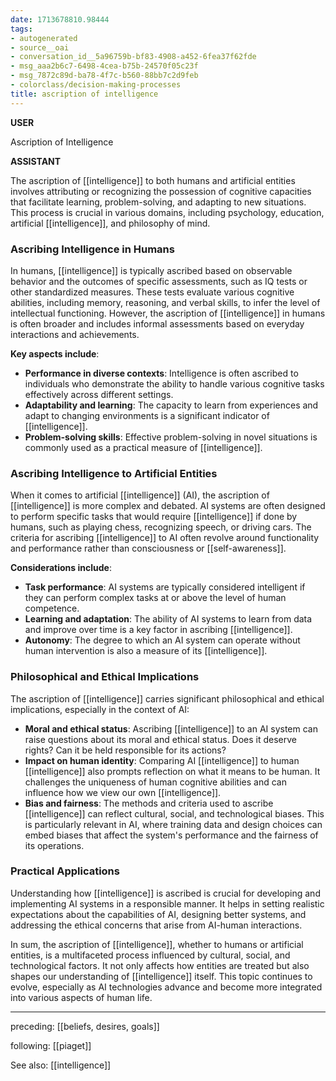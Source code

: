```yaml
---
date: 1713678810.98444
tags:
- autogenerated
- source__oai
- conversation_id__5a96759b-bf83-4908-a452-6fea37f62fde
- msg_aaa2b6c7-6498-4cea-b75b-24570f05c23f
- msg_7872c89d-ba78-4f7c-b560-88bb7c2d9feb
- colorclass/decision-making-processes
title: ascription of intelligence
---
```


**USER**

Ascription of Intelligence


**ASSISTANT**

The ascription of [[intelligence]] to both humans and artificial entities involves attributing or recognizing the possession of cognitive capacities that facilitate learning, problem-solving, and adapting to new situations. This process is crucial in various domains, including psychology, education, artificial [[intelligence]], and philosophy of mind.

### Ascribing Intelligence in Humans

In humans, [[intelligence]] is typically ascribed based on observable behavior and the outcomes of specific assessments, such as IQ tests or other standardized measures. These tests evaluate various cognitive abilities, including memory, reasoning, and verbal skills, to infer the level of intellectual functioning. However, the ascription of [[intelligence]] in humans is often broader and includes informal assessments based on everyday interactions and achievements.

**Key aspects include**:
- **Performance in diverse contexts**: Intelligence is often ascribed to individuals who demonstrate the ability to handle various cognitive tasks effectively across different settings.
- **Adaptability and learning**: The capacity to learn from experiences and adapt to changing environments is a significant indicator of [[intelligence]].
- **Problem-solving skills**: Effective problem-solving in novel situations is commonly used as a practical measure of [[intelligence]].

### Ascribing Intelligence to Artificial Entities

When it comes to artificial [[intelligence]] (AI), the ascription of [[intelligence]] is more complex and debated. AI systems are often designed to perform specific tasks that would require [[intelligence]] if done by humans, such as playing chess, recognizing speech, or driving cars. The criteria for ascribing [[intelligence]] to AI often revolve around functionality and performance rather than consciousness or [[self-awareness]].

**Considerations include**:
- **Task performance**: AI systems are typically considered intelligent if they can perform complex tasks at or above the level of human competence.
- **Learning and adaptation**: The ability of AI systems to learn from data and improve over time is a key factor in ascribing [[intelligence]].
- **Autonomy**: The degree to which an AI system can operate without human intervention is also a measure of its [[intelligence]].

### Philosophical and Ethical Implications

The ascription of [[intelligence]] carries significant philosophical and ethical implications, especially in the context of AI:
- **Moral and ethical status**: Ascribing [[intelligence]] to an AI system can raise questions about its moral and ethical status. Does it deserve rights? Can it be held responsible for its actions?
- **Impact on human identity**: Comparing AI [[intelligence]] to human [[intelligence]] also prompts reflection on what it means to be human. It challenges the uniqueness of human cognitive abilities and can influence how we view our own [[intelligence]].
- **Bias and fairness**: The methods and criteria used to ascribe [[intelligence]] can reflect cultural, social, and technological biases. This is particularly relevant in AI, where training data and design choices can embed biases that affect the system's performance and the fairness of its operations.

### Practical Applications

Understanding how [[intelligence]] is ascribed is crucial for developing and implementing AI systems in a responsible manner. It helps in setting realistic expectations about the capabilities of AI, designing better systems, and addressing the ethical concerns that arise from AI-human interactions.

In sum, the ascription of [[intelligence]], whether to humans or artificial entities, is a multifaceted process influenced by cultural, social, and technological factors. It not only affects how entities are treated but also shapes our understanding of [[intelligence]] itself. This topic continues to evolve, especially as AI technologies advance and become more integrated into various aspects of human life.


---

preceding: [[beliefs, desires, goals]]  


following: [[piaget]]

See also: [[intelligence]]